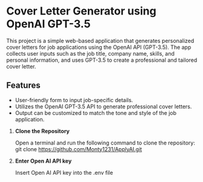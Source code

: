 # Cover Letter Generator using OpenAI GPT-3.5

This project is a simple web-based application that generates personalized cover letters for job applications using the OpenAI API (GPT-3.5). The app collects user inputs such as the job title, company name, skills, and personal information, and uses GPT-3.5 to create a professional and tailored cover letter.

## Features

- User-friendly form to input job-specific details.
- Utilizes the OpenAI GPT-3.5 API to generate professional cover letters.
- Output can be customized to match the tone and style of the job application.

1. **Clone the Repository**

   Open a terminal and run the following command to clone the repository:
   git clone https://github.com/Monty1231/ApplyAI.git

2. **Enter Open AI API key**

   Insert Open AI API key into the .env file
   
